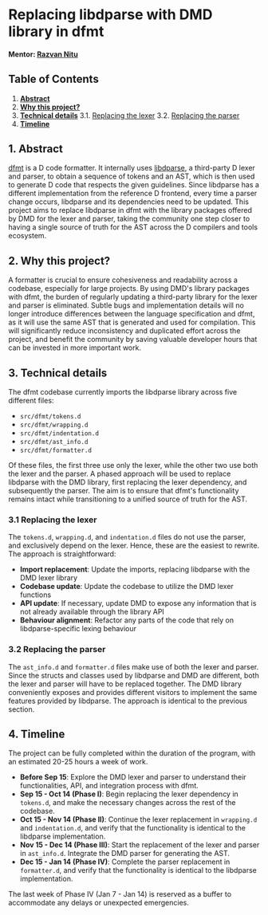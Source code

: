 # Replacing libdparse with DMD library in dfmt

#### Mentor: [Razvan Nitu](mailto:razvan.nitu1305@gmail.com)

## Table of Contents

1. **[Abstract](#1-abstract)**
2. **[Why this project?](#2-why-this-project)**
3. **[Technical details](#3-technical-details)**
	3.1. [Replacing the lexer](#31-replacing-the-lexer)
	3.2. [Replacing the parser](#32-replacing-the-parser)
4. **[Timeline](#4-timeline)**

## 1. Abstract

[dfmt](https://github.com/dlang-community/dfmt) is a D code formatter. It internally uses [libdparse](https://github.com/dlang-community/libdparse), a third-party D lexer and parser, to obtain a sequence of tokens and an AST, which is then used to generate D code that respects the given guidelines. Since libdparse has a different implementation from the reference D frontend, every time a parser change occurs, libdparse and its dependencies need to be updated. This project aims to replace libdparse in dfmt with the library packages offered by DMD for the lexer and parser, taking the community one step closer to having a single source of truth for the AST across the D compilers and tools ecosystem.

## 2. Why this project?

A formatter is crucial to ensure cohesiveness and readability across a codebase, especially for large projects. By using DMD's library packages with dfmt, the burden of regularly updating a third-party library for the lexer and parser is eliminated. Subtle bugs and implementation details will no longer introduce differences between the language specification and dfmt, as it will use the same AST that is generated and used for compilation. This will significantly reduce inconsistency and duplicated effort across the project, and benefit the community by saving valuable developer hours that can be invested in more important work.

## 3. Technical details

The dfmt codebase currently imports the libdparse library across five different files:

- `src/dfmt/tokens.d`
- `src/dfmt/wrapping.d`
- `src/dfmt/indentation.d`
- `src/dfmt/ast_info.d`
- `src/dfmt/formatter.d`

Of these files, the first three use only the lexer, while the other two use both the lexer and the parser. A phased approach will be used to replace libdparse with the DMD library, first replacing the lexer dependency, and subsequently the parser. The aim is to ensure that dfmt's functionality remains intact while transitioning to a unified source of truth for the AST.

### 3.1 Replacing the lexer

The `tokens.d`, `wrapping.d`, and `indentation.d` files do not use the parser, and exclusively depend on the lexer. Hence, these are the easiest to rewrite. The approach is straightforward:

- **Import replacement**: Update the imports, replacing libdparse with the DMD lexer library
- **Codebase update**: Update the codebase to utilize the DMD lexer functions
- **API update**: If necessary, update DMD to expose any information that is not already available through the library API
- **Behaviour alignment**: Refactor any parts of the code that rely on libdparse-specific lexing behaviour

### 3.2 Replacing the parser

The `ast_info.d` and `formatter.d` files make use of both the lexer and parser. Since the structs and classes used by libdparse and DMD are different, both the lexer and parser will have to be replaced together. The DMD library conveniently exposes and provides different visitors to implement the same features provided by libdparse.
The approach is identical to the previous section.

## 4. Timeline

The project can be fully completed within the duration of the program, with an estimated 20-25 hours a week of work.

- **Before Sep 15**: Explore the DMD lexer and parser to understand their functionalities, API, and integration process with dfmt.
- **Sep 15 - Oct 14 (Phase I)**: Begin replacing the lexer dependency in `tokens.d`, and make the necessary changes across the rest of the codebase.
- **Oct 15 - Nov 14 (Phase II)**: Continue the lexer replacement in `wrapping.d` and `indentation.d`, and verify that the functionality is identical to the libdparse implementation.
- **Nov 15 - Dec 14 (Phase III)**: Start the replacement of the lexer and parser in `ast_info.d`. Integrate the DMD parser for generating the AST.
- **Dec 15 - Jan 14 (Phase IV)**: Complete the parser replacement in `formatter.d`, and verify that the functionality is identical to the libdparse implementation.

The last week of Phase IV (Jan 7 - Jan 14) is reserved as a buffer to accommodate any delays or unexpected emergencies.
